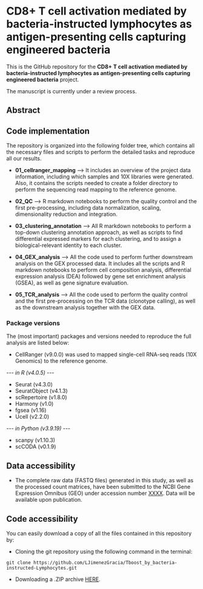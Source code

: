 # CD8+ T cell activation mediated by bacteria-instructed lymphocytes as antigen-presenting cells capturing engineered bacteria

This is the GitHub repository for the **CD8+ T cell activation mediated by bacteria-instructed lymphocytes as antigen-presenting cells capturing engineered bacteria** project.

The manuscript is currently under a review process.

## Abstract


## Code implementation

The repository is organized into the following folder tree, which contains all the necessary files and scripts to perform the detailed tasks and reproduce all our results.

* **01_cellranger_mapping** --> It includes an overview of the project data information, including which samples and 10X libraries were generated. Also, it contains the scripts needed to create a folder directory to perform the sequencing read mapping to the reference genome. 

* **02_QC** --> R markdown notebooks to perform the quality control and the first pre-processing, including data normalization, scaling, dimensionality reduction and integration.

* **03_clustering_annotation** --> All R markdown notebooks to perform a top-down clustering annotation approach, as well as scripts to find differential expressed markers for each clustering, and to assign a biological-relevant identity to each cluster.

* **04_GEX_analysis** --> All the code used to perform further downstream analysis on the GEX processed data. It includes all the scripts and R markdown notebooks to perform cell composition analysis,  differential expression analysis (DEA) followed by gene set enrichment analysis (GSEA), as well as gene signature evaluation. 

* **05_TCR_analysis** --> All the code used to perform the quality control and the first pre-processing on the TCR data (clonotype calling), as well as the downstream analysis together with the GEX data.


### Package versions

The (most important) packages and versions needed to reproduce the full analysis are listed below:

* CellRanger (v9.0.0) was used to mapped single-cell RNA-seq reads (10X Genomics) to the reference genome.

*--- in R (v4.0.5) ---*
* Seurat (v4.3.0)
* SeuratObject (v4.1.3)
* scRepertoire (v1.8.0)
* Harmony (v1.0)
* fgsea (v1.16)
* Ucell (v2.2.0)

*--- in Python (v3.9.19) ---*
* scanpy (v1.10.3)
* scCODA (v0.1.9)

## Data accessibility

* The complete raw data (FASTQ files) generated in this study, as well as the processed count matrices, have been submitted to the NCBI Gene Expression Omnibus (GEO) under accession number [XXXX](XXXX).
Data will be available upon publication.


## Code accessibility

You can easily download a copy of all the files contained in this repository by:

* Cloning the git repository using the following command in the terminal:

`git clone https://github.com/LJimenezGracia/Tboost_by_bacteria-instructed-Lymphocytes.git`

* Downloading a .ZIP archive [HERE](https://github.com/LJimenezGracia/Tboost_by_bacteria-instructed-Lymphocytes/archive/refs/heads/main.zip).
